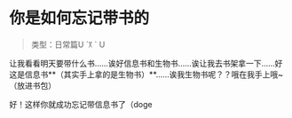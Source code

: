 # 你是如何忘记带书的

> 类型：日常篇U ´꓃ ` U

让我看看明天要带什么书……诶好信息书和生物书……诶让我去书架拿一下……好这是信息书**（其实手上拿的是生物书）**……诶我生物书呢？？哦在我手上哦~（放进书包）

好！这样你就成功忘记带信息书了（doge
